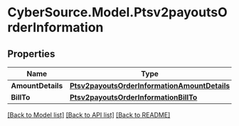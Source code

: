 # CyberSource.Model.Ptsv2payoutsOrderInformation
## Properties

Name | Type | Description | Notes
------------ | ------------- | ------------- | -------------
**AmountDetails** | [**Ptsv2payoutsOrderInformationAmountDetails**](Ptsv2payoutsOrderInformationAmountDetails.md) |  | [optional] 
**BillTo** | [**Ptsv2payoutsOrderInformationBillTo**](Ptsv2payoutsOrderInformationBillTo.md) |  | [optional] 

[[Back to Model list]](../README.md#documentation-for-models) [[Back to API list]](../README.md#documentation-for-api-endpoints) [[Back to README]](../README.md)

